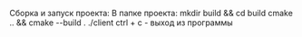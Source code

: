 Сборка и запуск проекта:
В папке проекта:
mkdir build && cd build
cmake .. && cmake --build .
./client
ctrl + c - выход из программы